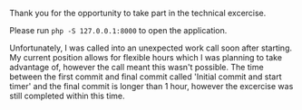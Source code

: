 Thank you for the opportunity to take part in the technical excercise.

Please run `php -S 127.0.0.1:8000` to open the application.

Unfortunately, I was called into an unexpected work call soon after starting. My current position allows for flexible hours which I was planning to take advantage of, however the call meant this wasn't possible. The time between the first commit and final commit called 'Initial commit and start timer' and the final commit is longer than 1 hour, however the excercise was still completed within this time.
